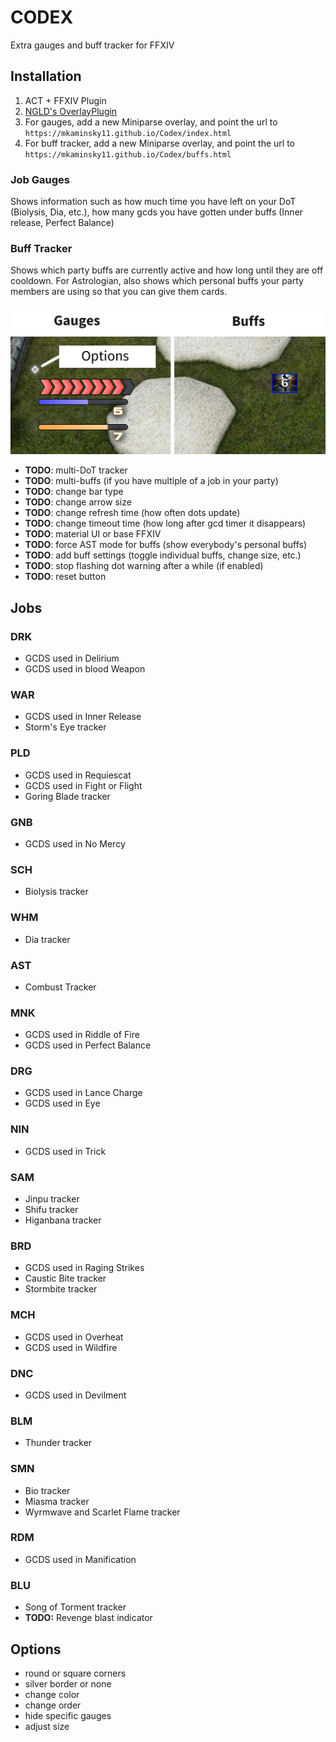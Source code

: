 # CODEX

Extra gauges and buff tracker for FFXIV

## Installation
1. ACT + FFXIV Plugin
2. [NGLD's OverlayPlugin](https://github.com/quisquous/cactbot#install-ngld-overlayplugin)
3. For gauges, add a new Miniparse overlay, and point the url to `https://mkaminsky11.github.io/Codex/index.html`
4. For buff tracker, add a new Miniparse overlay, and point the url to `https://mkaminsky11.github.io/Codex/buffs.html`

### Job Gauges
Shows information such as how much time you have left on your DoT (Biolysis, Dia, etc.), how many gcds you have gotten under buffs (Inner release, Perfect Balance)

### Buff Tracker
Shows which party buffs are currently active and how long until they are off cooldown. For Astrologian, also shows which personal buffs your party members are using so that you can give them cards.

![](img/docs/demo_img.png)

+ **TODO**: multi-DoT tracker
+ **TODO**: multi-buffs (if you have multiple of a job in your party)
+ **TODO**: change bar type
+ **TODO**: change arrow size
+ **TODO**: change refresh time (how often dots update)
+ **TODO**: change timeout time (how long after gcd timer it disappears)
+ **TODO**: material UI or base FFXIV
+ **TODO**: force AST mode for buffs (show everybody's personal buffs)
+ **TODO**: add buff settings (toggle individual buffs, change size, etc.)
+ **TODO**: stop flashing dot warning after a while (if enabled)
+ **TODO**: reset button

## Jobs

### DRK
+ GCDS used in Delirium
+ GCDS used in blood Weapon

### WAR
+ GCDS used in Inner Release
+ Storm's Eye tracker

### PLD
+ GCDS used in Requiescat
+ GCDS used in Fight or Flight
+ Goring Blade tracker

### GNB
+ GCDS used in No Mercy

### SCH
+  Biolysis tracker

### WHM
+ Dia tracker

### AST
+ Combust Tracker

### MNK
+ GCDS used in Riddle of Fire
+ GCDS used in Perfect Balance

### DRG
+ GCDS used in Lance Charge
+ GCDS used in Eye

### NIN
+ GCDS used in Trick

### SAM
+ Jinpu tracker
+ Shifu tracker
+ Higanbana tracker

### BRD
+ GCDS used in Raging Strikes
+ Caustic Bite tracker
+ Stormbite tracker

### MCH
+ GCDS used in Overheat
+ GCDS used in Wildfire

### DNC
+ GCDS used in Devilment

### BLM
+ Thunder tracker

### SMN
+ Bio tracker
+ Miasma tracker
+ Wyrmwave and Scarlet Flame tracker

### RDM
+ GCDS used in Manification

### BLU
+ Song of Torment tracker
+ **TODO:** Revenge blast indicator

## Options
+ round or square corners
+ silver border or none
+ change color
+ change order
+ hide specific gauges
+ adjust size